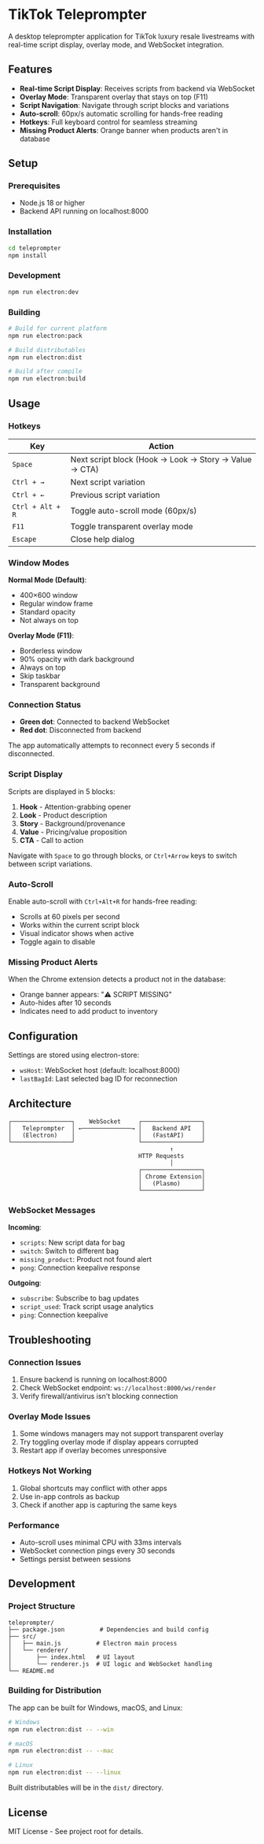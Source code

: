 # TikTok Teleprompter

A desktop teleprompter application for TikTok luxury resale livestreams with real-time script display, overlay mode, and WebSocket integration.

## Features

- **Real-time Script Display**: Receives scripts from backend via WebSocket
- **Overlay Mode**: Transparent overlay that stays on top (F11)
- **Script Navigation**: Navigate through script blocks and variations
- **Auto-scroll**: 60px/s automatic scrolling for hands-free reading
- **Hotkeys**: Full keyboard control for seamless streaming
- **Missing Product Alerts**: Orange banner when products aren't in database

## Setup

### Prerequisites

- Node.js 18 or higher
- Backend API running on localhost:8000

### Installation

```bash
cd teleprompter
npm install
```

### Development

```bash
npm run electron:dev
```

### Building

```bash
# Build for current platform
npm run electron:pack

# Build distributables
npm run electron:dist

# Build after compile
npm run electron:build
```

## Usage

### Hotkeys

| Key | Action |
|-----|--------|
| `Space` | Next script block (Hook → Look → Story → Value → CTA) |
| `Ctrl + →` | Next script variation |
| `Ctrl + ←` | Previous script variation |
| `Ctrl + Alt + R` | Toggle auto-scroll mode (60px/s) |
| `F11` | Toggle transparent overlay mode |
| `Escape` | Close help dialog |

### Window Modes

**Normal Mode (Default)**:
- 400×600 window
- Regular window frame
- Standard opacity
- Not always on top

**Overlay Mode (F11)**:
- Borderless window
- 90% opacity with dark background
- Always on top
- Skip taskbar
- Transparent background

### Connection Status

- **Green dot**: Connected to backend WebSocket
- **Red dot**: Disconnected from backend

The app automatically attempts to reconnect every 5 seconds if disconnected.

### Script Display

Scripts are displayed in 5 blocks:
1. **Hook** - Attention-grabbing opener
2. **Look** - Product description  
3. **Story** - Background/provenance
4. **Value** - Pricing/value proposition
5. **CTA** - Call to action

Navigate with `Space` to go through blocks, or `Ctrl+Arrow` keys to switch between script variations.

### Auto-Scroll

Enable auto-scroll with `Ctrl+Alt+R` for hands-free reading:
- Scrolls at 60 pixels per second
- Works within the current script block
- Visual indicator shows when active
- Toggle again to disable

### Missing Product Alerts

When the Chrome extension detects a product not in the database:
- Orange banner appears: "⚠️ SCRIPT MISSING"
- Auto-hides after 10 seconds
- Indicates need to add product to inventory

## Configuration

Settings are stored using electron-store:
- `wsHost`: WebSocket host (default: localhost:8000)
- `lastBagId`: Last selected bag ID for reconnection

## Architecture

```
┌─────────────────┐    WebSocket     ┌─────────────────┐
│   Teleprompter  │ ←──────────────→ │   Backend API   │
│   (Electron)    │                  │   (FastAPI)     │
└─────────────────┘                  └─────────────────┘
                                              ↑
                                     HTTP Requests
                                              │
                                     ┌─────────────────┐
                                     │ Chrome Extension│
                                     │   (Plasmo)      │
                                     └─────────────────┘
```

### WebSocket Messages

**Incoming**:
- `scripts`: New script data for bag
- `switch`: Switch to different bag
- `missing_product`: Product not found alert
- `pong`: Connection keepalive response

**Outgoing**:
- `subscribe`: Subscribe to bag updates
- `script_used`: Track script usage analytics
- `ping`: Connection keepalive

## Troubleshooting

### Connection Issues

1. Ensure backend is running on localhost:8000
2. Check WebSocket endpoint: `ws://localhost:8000/ws/render`
3. Verify firewall/antivirus isn't blocking connection

### Overlay Mode Issues

1. Some windows managers may not support transparent overlay
2. Try toggling overlay mode if display appears corrupted
3. Restart app if overlay becomes unresponsive

### Hotkeys Not Working

1. Global shortcuts may conflict with other apps
2. Use in-app controls as backup
3. Check if another app is capturing the same keys

### Performance

- Auto-scroll uses minimal CPU with 33ms intervals
- WebSocket connection pings every 30 seconds
- Settings persist between sessions

## Development

### Project Structure

```
teleprompter/
├── package.json          # Dependencies and build config
├── src/
│   ├── main.js          # Electron main process
│   └── renderer/
│       ├── index.html   # UI layout
│       └── renderer.js  # UI logic and WebSocket handling
└── README.md
```

### Building for Distribution

The app can be built for Windows, macOS, and Linux:

```bash
# Windows
npm run electron:dist -- --win

# macOS  
npm run electron:dist -- --mac

# Linux
npm run electron:dist -- --linux
```

Built distributables will be in the `dist/` directory.

## License

MIT License - See project root for details. 